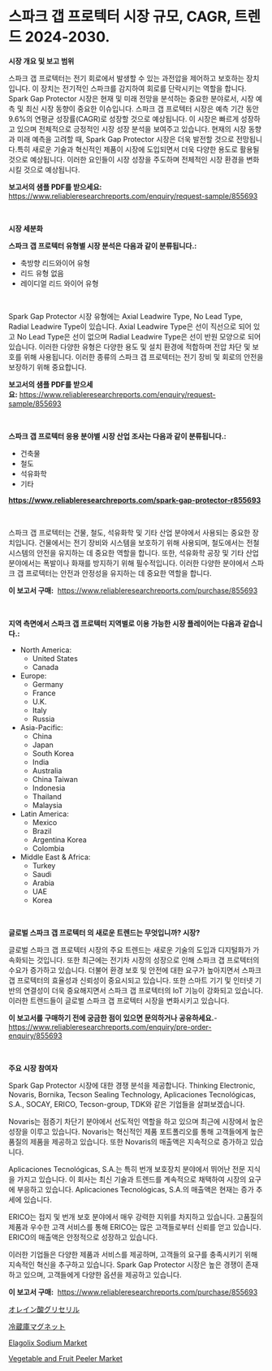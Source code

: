 <p><h1>스파크 갭 프로텍터 시장 규모, CAGR, 트렌드 2024-2030.</h1></p><p><strong>시장 개요 및 보고 범위</strong></p>
<p><p>스파크 갭 프로텍터는 전기 회로에서 발생할 수 있는 과전압을 제어하고 보호하는 장치입니다. 이 장치는 전기적인 스파크를 감지하여 회로를 단락시키는 역할을 합니다. Spark Gap Protector 시장은 현재 및 미래 전망을 분석하는 중요한 분야로서, 시장 예측 및 최신 시장 동향이 중요한 이슈입니다. 스파크 갭 프로텍터 시장은 예측 기간 동안 9.6%의 연평균 성장률(CAGR)로 성장할 것으로 예상됩니다. 이 시장은 빠르게 성장하고 있으며 전체적으로 긍정적인 시장 성장 분석을 보여주고 있습니다. 현재의 시장 동향과 미래 예측을 고려할 때, Spark Gap Protector 시장은 더욱 발전할 것으로 전망됩니다.특히 새로운 기술과 혁신적인 제품이 시장에 도입되면서 더욱 다양한 용도로 활용될 것으로 예상됩니다. 이러한 요인들이 시장 성장을 주도하며 전체적인 시장 환경을 변화시킬 것으로 예상됩니다.</p></p>
<p><strong>보고서의 샘플 PDF를 받으세요:</strong> <a href="https://www.reliableresearchreports.com/enquiry/request-sample/855693">https://www.reliableresearchreports.com/enquiry/request-sample/855693</a></p>
<p>&nbsp;</p>
<p><strong>시장 세분화</strong></p>
<p><strong>스파크 갭 프로텍터 유형별 시장 분석은 다음과 같이 분류됩니다.:</strong></p>
<p><ul><li>축방향 리드와이어 유형</li><li>리드 유형 없음</li><li>레이디얼 리드 와이어 유형</li></ul></p>
<p>&nbsp;</p>
<p><p>Spark Gap Protector 시장 유형에는 Axial Leadwire Type, No Lead Type, Radial Leadwire Type이 있습니다. Axial Leadwire Type은 선이 직선으로 되어 있고 No Lead Type은 선이 없으며 Radial Leadwire Type은 선이 반원 모양으로 되어 있습니다. 이러한 다양한 유형은 다양한 용도 및 설치 환경에 적합하며 전압 차단 및 보호를 위해 사용됩니다. 이러한 종류의 스파크 갭 프로텍터는 전기 장비 및 회로의 안전을 보장하기 위해 중요합니다.</p></p>
<p><strong>보고서의 샘플 PDF를 받으세요:</strong>&nbsp;<a href="https://www.reliableresearchreports.com/enquiry/request-sample/855693">https://www.reliableresearchreports.com/enquiry/request-sample/855693</a></p>
<p>&nbsp;</p>
<p><strong> 스파크 갭 프로텍터 응용 분야별 시장 산업 조사는 다음과 같이 분류됩니다.:</strong></p>
<p><ul><li>건축물</li><li>철도</li><li>석유화학</li><li>기타</li></ul></p>
<p><strong><a href="https://www.reliableresearchreports.com/spark-gap-protector-r855693">https://www.reliableresearchreports.com/spark-gap-protector-r855693</a></strong></p>
<p>&nbsp;</p>
<p><p>스파크 갭 프로텍터는 건물, 철도, 석유화학 및 기타 산업 분야에서 사용되는 중요한 장치입니다. 건물에서는 전기 장비와 시스템을 보호하기 위해 사용되며, 철도에서는 전철 시스템의 안전을 유지하는 데 중요한 역할을 합니다. 또한, 석유화학 공장 및 기타 산업 분야에서는 폭발이나 화재를 방지하기 위해 필수적입니다. 이러한 다양한 분야에서 스파크 갭 프로텍터는 안전과 안정성을 유지하는 데 중요한 역할을 합니다.</p></p>
<p><strong>이 보고서 구매:</strong>&nbsp; <a href="https://www.reliableresearchreports.com/purchase/855693">https://www.reliableresearchreports.com/purchase/855693</a></p>
<p>&nbsp;</p>
<p><strong>지역 측면에서 스파크 갭 프로텍터 지역별로 이용 가능한 시장 플레이어는 다음과 같습니다.:</strong></p>
<p><ul>
    <li>
        North America:
        <ul>
            <li>United States</li>
            <li>Canada</li>
        </ul>
    </li>
    <li>
        Europe:
        <ul>
            <li>Germany</li>
            <li>France</li>
            <li>U.K.</li>
            <li>Italy</li>
            <li>Russia</li>
        </ul>
    </li>
    <li>
        Asia-Pacific:
        <ul>
            <li>China</li>
            <li>Japan</li>
            <li>South Korea</li>
            <li>India</li>
            <li>Australia</li>
            <li>China Taiwan</li>
            <li>Indonesia</li>
            <li>Thailand</li>
            <li>Malaysia</li>
        </ul>
    </li>
    <li>
        Latin America:
        <ul>
            <li>Mexico</li>
            <li>Brazil</li>
            <li>Argentina Korea</li>
            <li>Colombia</li>
        </ul>
    </li>
    <li>
        Middle East & Africa:
        <ul>
            <li>Turkey</li>
            <li>Saudi</li>
            <li>Arabia</li>
            <li>UAE</li>
            <li>Korea</li>
        </ul>
    </li>
    </ul></p>
<p>&nbsp;</p>
<p><strong>글로벌 스파크 갭 프로텍터 의 새로운 트렌드는 무엇입니까? 시장?</strong></p>
<p><p>글로벌 스파크 갭 프로텍터 시장의 주요 트렌드는 새로운 기술의 도입과 디지털화가 가속화되는 것입니다. 또한 최근에는 전기차 시장의 성장으로 인해 스파크 갭 프로텍터의 수요가 증가하고 있습니다. 더불어 환경 보호 및 안전에 대한 요구가 높아지면서 스파크 갭 프로텍터의 효율성과 신뢰성이 중요시되고 있습니다. 또한 스마트 기기 및 인터넷 기반의 연결성이 더욱 중요해지면서 스파크 갭 프로텍터의 IoT 기능이 강화되고 있습니다. 이러한 트렌드들이 글로벌 스파크 갭 프로텍터 시장을 변화시키고 있습니다.</p></p>
<p><strong>이 보고서를 구매하기 전에 궁금한 점이 있으면 문의하거나 공유하세요.</strong>- <a href="https://www.reliableresearchreports.com/enquiry/pre-order-enquiry/855693">https://www.reliableresearchreports.com/enquiry/pre-order-enquiry/855693</a></p>
<p>&nbsp;</p>
<p><strong>주요 시장 참여자</strong></p>
<p><p>Spark Gap Protector 시장에 대한 경쟁 분석을 제공합니다. Thinking Electronic, Novaris, Bornika, Tecson Sealing Technology, Aplicaciones Tecnológicas, S.A., SOCAY, ERICO, Tecson-group, TDK와 같은 기업들을 살펴보겠습니다. </p><p>Novaris는 점증기 차단기 분야에서 선도적인 역할을 하고 있으며 최근에 시장에서 높은 성장을 이루고 있습니다. Novaris는 혁신적인 제품 포트폴리오를 통해 고객들에게 높은 품질의 제품을 제공하고 있습니다. 또한 Novaris의 매출액은 지속적으로 증가하고 있습니다.</p><p>Aplicaciones Tecnológicas, S.A.는 특히 번개 보호장치 분야에서 뛰어난 전문 지식을 가지고 있습니다. 이 회사는 최신 기술과 트렌드를 계속적으로 채택하여 시장의 요구에 부응하고 있습니다. Aplicaciones Tecnológicas, S.A.의 매출액은 현재는 증가 추세에 있습니다.</p><p>ERICO는 접지 및 번개 보호 분야에서 매우 강력한 지위를 차지하고 있습니다. 고품질의 제품과 우수한 고객 서비스를 통해 ERICO는 많은 고객들로부터 신뢰를 얻고 있습니다. ERICO의 매출액은 안정적으로 성장하고 있습니다.</p><p>이러한 기업들은 다양한 제품과 서비스를 제공하며, 고객들의 요구를 충족시키기 위해 지속적인 혁신을 추구하고 있습니다. Spark Gap Protector 시장은 높은 경쟁이 존재하고 있으며, 고객들에게 다양한 옵션을 제공하고 있습니다.</p></p>
<p><strong>이 보고서 구매:</strong>&nbsp;&nbsp;<a href="https://www.reliableresearchreports.com/purchase/855693">https://www.reliableresearchreports.com/purchase/855693</a></p>
<p><p><a href="https://github.com/laurenreichert/Market-Research-Report-List-1/blob/main/863848921408.md">オレイン酸グリセリル</a></p><p><a href="https://github.com/RodHoppe07/Market-Research-Report-List-1/blob/main/737049321409.md">冷蔵庫マグネット</a></p><p><a href="https://metal-farmhouse-e95.notion.site/Elagolix-Sodium-Market-Analysis-and-Market-Size-Global-Industry-Overview-Market-Segmentation-and-F-db4dbc23bb714893949fc69de7dc3fce">Elagolix Sodium Market</a></p><p><a href="https://view.publitas.com/reportprime-1/vegetable-and-fruit-peeler-market-provides-a-comprehensive-analysis-including-a-macro-overview-of-the-market-as-well-as-micro-details-such-as-market-size-and-competitive-landscape/">Vegetable and Fruit Peeler Market</a></p></p>